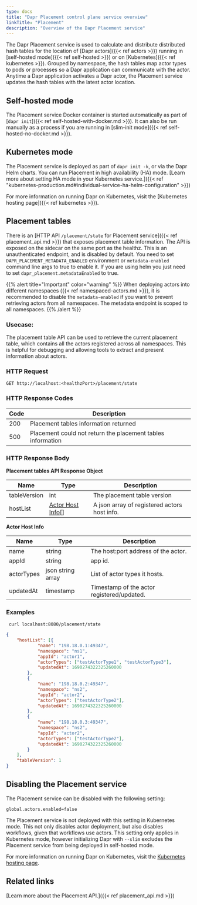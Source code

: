 ```yaml
---
type: docs
title: "Dapr Placement control plane service overview"
linkTitle: "Placement"
description: "Overview of the Dapr Placement service"
---
```


The Dapr Placement service is used to calculate and distribute distributed hash tables for the location of [Dapr actors]({{< ref actors >}}) running in [self-hosted mode]({{< ref self-hosted >}}) or on [Kubernetes]({{< ref kubernetes >}}). Grouped by namespace, the hash tables map actor types to pods or processes so a Dapr application can communicate with the actor. Anytime a Dapr application activates a Dapr actor, the Placement service updates the hash tables with the latest actor location.

## Self-hosted mode

The Placement service Docker container is started automatically as part of [`dapr init`]({{< ref self-hosted-with-docker.md >}}). It can also be run manually as a process if you are running in [slim-init mode]({{< ref self-hosted-no-docker.md >}}).

## Kubernetes mode

The Placement service is deployed as part of `dapr init -k`, or via the Dapr Helm charts. You can run Placement in high availability (HA) mode. [Learn more about setting HA mode in your Kubernetes service.]({{< ref "kubernetes-production.md#individual-service-ha-helm-configuration" >}})

For more information on running Dapr on Kubernetes, visit the [Kubernetes hosting page]({{< ref kubernetes >}}).

## Placement tables

There is an [HTTP API `/placement/state` for Placement service]({{< ref placement_api.md >}}) that exposes placement table information. The API is exposed on the sidecar on the same port as the healthz. This is an unauthenticated endpoint, and is disabled by default. You need to set `DAPR_PLACEMENT_METADATA_ENABLED` environment or `metadata-enabled` command line args to true to enable it. If you are using helm you just need to set `dapr_placement.metadataEnabled` to true.

{{% alert title="Important" color="warning" %}}
When deploying actors into different namespaces ({{< ref namespaced-actors.md >}}), it is recommended to disable the `metadata-enabled` if you want to prevent retrieving actors from all namespaces. The metadata endpoint is scoped to all namespaces.
{{% /alert %}}

### Usecase:
The placement table API can be used to retrieve the current placement table, which contains all the actors registered across all namespaces. This is helpful for debugging and allowing tools to extract and present information about actors.

### HTTP Request

```
GET http://localhost:<healthzPort>/placement/state
```

### HTTP Response Codes

Code | Description
---- | -----------
200  | Placement tables information returned
500  | Placement could not return the placement tables information

### HTTP Response Body

**Placement tables API Response Object**

Name                   | Type                                                                  | Description
----                   | ----                                                                  | -----------
tableVersion           | int                                                                   | The placement table version
hostList               | [Actor Host Info](#actorhostinfo)[]                                   | A json array of registered actors host info.

<a id="actorhostinfo"></a>**Actor Host Info**

Name  | Type    | Description
----  | ----    | -----------
name  | string  | The host:port address of the actor.
appId | string  | app id.
actorTypes | json string array | List of actor types it hosts.
updatedAt | timestamp | Timestamp of the actor registered/updated.

### Examples

```shell
 curl localhost:8080/placement/state
```

```json
{
    "hostList": [{
            "name": "198.18.0.1:49347",
            "namespace": "ns1",
            "appId": "actor1",
            "actorTypes": ["testActorType1", "testActorType3"],
            "updatedAt": 1690274322325260000
        },
        {
            "name": "198.18.0.2:49347",
            "namespace": "ns2",
            "appId": "actor2",
            "actorTypes": ["testActorType2"],
            "updatedAt": 1690274322325260000
        },
        {
            "name": "198.18.0.3:49347",
            "namespace": "ns2",
            "appId": "actor2",
            "actorTypes": ["testActorType2"],
            "updatedAt": 1690274322325260000
        }
    ],
    "tableVersion": 1
}
```

## Disabling the Placement service


The Placement service can be disabled with the following setting:


```
global.actors.enabled=false
```

The Placement service is not deployed with this setting in Kubernetes mode. This not only disables actor deployment, but also disables workflows, given that workflows use actors. This setting only applies in Kubernetes mode, however initializing Dapr with `--slim` excludes the Placement service from being deployed in self-hosted mode. 


For more information on running Dapr on Kubernetes, visit the [Kubernetes hosting page](https://docs.dapr.io/operations/hosting/kubernetes/).


## Related links

[Learn more about the Placement API.]({{< ref placement_api.md >}})
